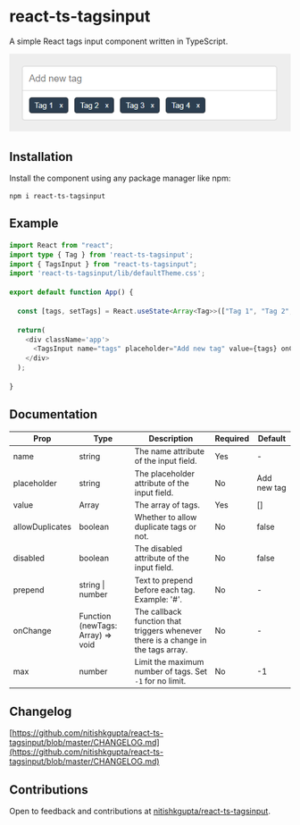 # react-ts-tagsinput
A simple React tags input component written in TypeScript.

![Screenshot](https://github.com/nitishkgupta/react-ts-tagsinput/raw/master/example/screenshot.png)

## Installation
Install the component using any package manager like npm:

```npm i react-ts-tagsinput```

## Example
```typescript
import React from "react";
import type { Tag } from 'react-ts-tagsinput';
import { TagsInput } from "react-ts-tagsinput";
import 'react-ts-tagsinput/lib/defaultTheme.css';

export default function App() {

  const [tags, setTags] = React.useState<Array<Tag>>(["Tag 1", "Tag 2", "Tag 3", "Tag 4"]);
  
  return(
    <div className='app'>
      <TagsInput name="tags" placeholder="Add new tag" value={tags} onChange={(newTags) => setTags(newTags)} />
    </div>
  );
  
}
```

## Documentation

| Prop            	| Type                              	| Description                                                                       	| Required 	| Default     	|
|-----------------	|-----------------------------------	|-----------------------------------------------------------------------------------	|----------	|-------------	|
| name            	| string                            	| The name attribute of the input field.                                            	| Yes      	| -           	|
| placeholder     	| string                            	| The placeholder attribute of the input field.                                     	| No       	| Add new tag 	|
| value           	| Array<Tag>                        	| The array of tags.                                                                	| Yes       	| []          	|
| allowDuplicates 	| boolean                           	| Whether to allow duplicate tags or not.                                           	| No       	| false       	|
| disabled        	| boolean                           	| The disabled attribute of the input field.                                        	| No       	| false       	|
| prepend         	| string \| number                  	| Text to prepend before each tag. Example: '#'.                                    	| No       	| -           	|
| onChange        	| Function (newTags: Array) => void 	| The callback function that triggers whenever there is a change in the tags array. 	| No       	| -           	|
| max             	| number                            	| Limit the maximum number of tags. Set `-1` for no limit.                          	| No       	| -1          	|

## Changelog
[https://github.com/nitishkgupta/react-ts-tagsinput/blob/master/CHANGELOG.md](https://github.com/nitishkgupta/react-ts-tagsinput/blob/master/CHANGELOG.md)

## Contributions
Open to feedback and contributions at [nitishkgupta/react-ts-tagsinput](https://github.com/nitishkgupta/react-ts-tagsinput).